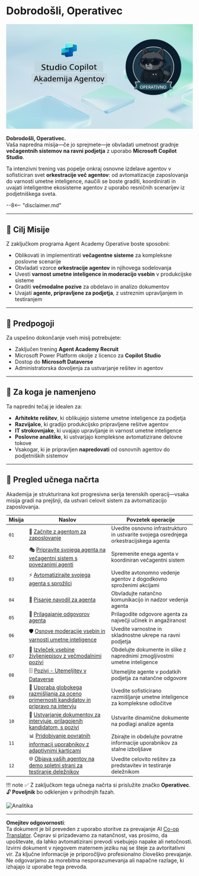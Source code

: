 <!--
CO_OP_TRANSLATOR_METADATA:
{
  "original_hash": "24fcbe9a57d3439e05f8866e550c0a84",
  "translation_date": "2025-10-20T22:42:30+00:00",
  "source_file": "docs/operative-preview/README.md",
  "language_code": "sl"
}
-->
# Dobrodošli, Operativec

![Copilot Studio Agent Academy Operative](../../../../translated_images/mcs-agent-academy-operative-banner.a936fde2d84d1b89cfdbb18f2ef98a24b970727bad45fd3ba072ada68200e6fc.sl.png)

**Dobrodošli, Operativec.**  
Vaša napredna misija—če jo sprejmete—je obvladati umetnost gradnje **večagentnih sistemov na ravni podjetja** z uporabo **Microsoft Copilot Studio**.

Ta intenzivni trening vas popelje onkraj osnovne izdelave agentov v sofisticiran svet **orkestracije več agentov**: od avtomatizacije zaposlovanja do varnosti umetne inteligence, naučili se boste graditi, koordinirati in uvajati inteligentne ekosisteme agentov z uporabo resničnih scenarijev iz podjetniškega sveta.

--8<-- "disclaimer.md"

---

## 🎯 Cilj Misije

Z zaključkom programa Agent Academy Operative boste sposobni:

- Oblikovati in implementirati **večagentne sisteme** za kompleksne poslovne scenarije
- Obvladati vzorce **orkestracije agentov** in njihovega sodelovanja
- Uvesti **varnost umetne inteligence in moderacijo vsebin** v produkcijske sisteme
- Graditi **večmodalne pozive** za obdelavo in analizo dokumentov
- Uvajati **agente, pripravljene za podjetja**, z ustreznim upravljanjem in testiranjem

---

## 🧪 Predpogoji

Za uspešno dokončanje vseh misij potrebujete:

- Zaključen trening **Agent Academy Recruit**
- Microsoft Power Platform okolje z licenco za **Copilot Studio**
- Dostop do **Microsoft Dataverse**
- Administratorska dovoljenja za ustvarjanje rešitev in agentov

---

## 🧬 Za koga je namenjeno

Ta napredni tečaj je idealen za:

- **Arhitekte rešitev**, ki oblikujejo sisteme umetne inteligence za podjetja
- **Razvijalce**, ki gradijo produkcijsko pripravljene rešitve agentov
- **IT strokovnjake**, ki uvajajo upravljanje in varnost umetne inteligence
- **Poslovne analitike**, ki ustvarjajo kompleksne avtomatizirane delovne tokove
- Vsakogar, ki je pripravljen **napredovati** od osnovnih agentov do podjetniških sistemov

---

## 🧭 Pregled učnega načrta

Akademija je strukturirana kot progresivna serija terenskih operacij—vsaka misija gradi na prejšnji, da ustvari celovit sistem za avtomatizacijo zaposlovanja.

| Misija | Naslov | Povzetek operacije |
|--------|--------|--------------------|
| `01` | 🚨 [Začnite z agentom za zaposlovanje](./01-get-started/README.md) | Uvedite osnovno infrastrukturo in ustvarite svojega osrednjega orkestracijskega agenta |
| `02` | 🎭 [Pripravite svojega agenta na večagentni sistem s povezanimi agenti](./02-multi-agent/README.md) | Spremenite enega agenta v koordiniran večagentni sistem |
| `03` | ⚡ [Avtomatizirajte svojega agenta s sprožilci](./03-automate-triggers/README.md) | Uvedite avtonomno vedenje agentov z dogodkovno sproženimi akcijami |
| `04` | 📝 [Pisanje navodil za agenta](./04-agent-instructions/README.md) | Obvladujte natančno komunikacijo in nadzor vedenja agenta |
| `05` | 💬 [Prilagajanje odgovorov agenta](./05-agent-responses/README.md) | Prilagodite odgovore agenta za največji učinek in angažiranost |
| `06` | 🛡️ [Osnove moderacije vsebin in varnosti umetne inteligence](./06-ai-safety/README.md) | Uvedite varnostne in skladnostne ukrepe na ravni podjetja |
| `07` | 🎨 [Izvleček vsebine življenjepisov z večmodalnimi pozivi](./07-multimodal-prompts/README.md) | Obdelujte dokumente in slike z naprednimi zmogljivostmi umetne inteligence |
| `08` | 🗄️ [Pozivi - Utemeljitev v Dataverse](./08-dataverse-grounding/README.md) | Utemeljite agente v podatkih podjetja za natančne odgovore |
| `09` | 🧠 [Uporaba globokega razmišljanja za oceno primernosti kandidatov in pripravo na intervju](./09-deep-reasoning/README.md) | Uvedite sofisticirano razmišljanje umetne inteligence za kompleksne odločitve |
| `10` | 📄 [Ustvarjanje dokumentov za intervjuje, prilagojenih kandidatom, s pozivi](./10-generate-documents/README.md) | Ustvarite dinamične dokumente na podlagi analize agenta |
| `11` | 📊 [Pridobivanje povratnih informacij uporabnikov z adaptivnimi karticami](./11-obtain-user-feedback/README.md) | Zbirajte in obdelujte povratne informacije uporabnikov za stalne izboljšave |
| `12` | 🌐 [Objava vaših agentov na demo spletni strani za testiranje deležnikov](./12-demo-website/README.md) | Uvedite celovito rešitev za predstavitev in testiranje deležnikom |

!!! note
    ✅ Z zaključkom tega učnega načrta si prislužite značko **Operativec**.  
    🔓 **Poveljnik** bo odklenjen v prihodnjih fazah.

<!-- markdownlint-disable-next-line MD033 -->
<img src="https://m365-visitor-stats.azurewebsites.net/agent-academy/operative" alt="Analitika" />

---

**Omejitev odgovornosti**:  
Ta dokument je bil preveden z uporabo storitve za prevajanje AI [Co-op Translator](https://github.com/Azure/co-op-translator). Čeprav si prizadevamo za natančnost, vas prosimo, da upoštevate, da lahko avtomatizirani prevodi vsebujejo napake ali netočnosti. Izvirni dokument v njegovem maternem jeziku naj se šteje za avtoritativni vir. Za ključne informacije je priporočljivo profesionalno človeško prevajanje. Ne odgovarjamo za morebitna nesporazumevanja ali napačne razlage, ki izhajajo iz uporabe tega prevoda.